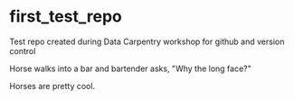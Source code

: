 # first_test_repo
Test repo created during Data Carpentry workshop for github and version control

Horse walks into a bar and bartender asks, "Why the long face?"

Horses are pretty cool.
